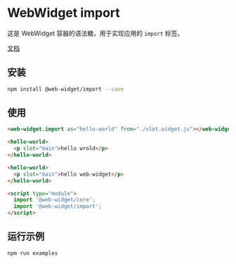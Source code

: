 # WebWidget import

这是 WebWidget 容器的语法糖，用于实现应用的 `import` 标签。

[文档](https://web-widget.js.org/docs/container/plugins/import/)

## 安装

```bash
npm install @web-widget/import --save
```

## 使用

```html
<web-widget.import as="hello-world" from="./slot.widget.js"></web-widget.import>

<hello-world>
  <p slot="main">hello wrold</p>
</hello-world>

<hello-world>
  <p slot="main">hello web-widget</p>
</hello-world>

<script type="module">
  import '@web-widget/core';
  import '@web-widget/import';
</script>
```

## 运行示例

```bash
npm run examples
```